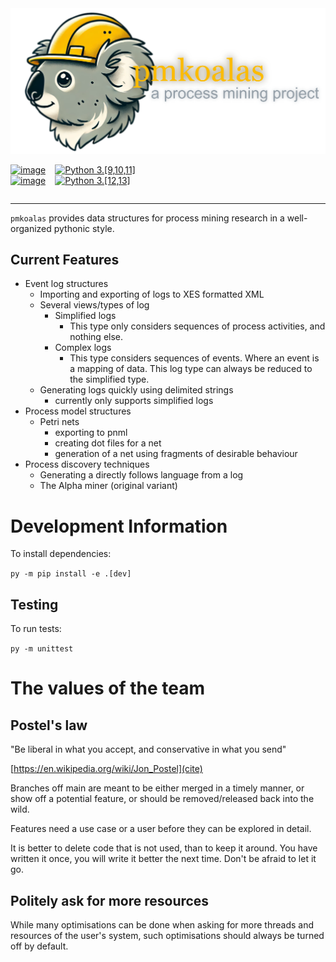 <img src="./project_header.png" style="width=325px; height:auto;"/>


<div style="display: flex; flex-direction: row;">
<div style="margin-right:15px">

[![image](https://img.shields.io/pypi/v/pmkoalas.svg)](https://python.org/pypi/pmkoalas)    
[![image](https://img.shields.io/pypi/l/pmkoalas.svg)](https://python.org/pypi/pmkoalas)

</div>
<div>

<href/>[![Python 3.[9,10,11]](https://github.com/AdamBanham/koalas/actions/workflows/python-version.yml/badge.svg?branch=main)](https://github.com/AdamBanham/koalas/actions/workflows/python-version.yml)  
<href/>[![Python 3.[12,13]](https://github.com/AdamBanham/koalas/actions/workflows/python-version-latest.yml/badge.svg)](https://github.com/AdamBanham/koalas/actions/workflows/python-version-latest.yml)  

</div>

</div>

---------------------------------

`pmkoalas` provides data structures for process mining research in a well-organized pythonic style.

## Current Features
* Event log structures
    * Importing and exporting of logs to XES formatted XML
    * Several views/types of log
        * Simplified logs
            * This type only considers sequences of process activities, and 
            nothing else.
        * Complex logs
            * This type considers sequences of events. Where an event is a 
            mapping of data. This log type can always be reduced to the 
            simplified type.
    * Generating logs quickly using delimited strings
        * currently only supports simplified logs
* Process model structures
    * Petri nets
        * exporting to pnml
        * creating dot files for a net
        * generation of a net using fragments of desirable behaviour
* Process discovery techniques
    * Generating a directly follows language from a log
    * The Alpha miner (original variant)

# Development Information
To install dependencies:

`py -m pip install -e .[dev]`

## Testing
To run tests:

`py -m unittest`

# The values of the team

## Postel's law

"Be liberal in what you accept, and conservative in what you send"

[https://en.wikipedia.org/wiki/Jon_Postel](cite)

Branches off main are meant to be either merged in a timely manner,
or show off a potential feature, or should be removed/released back
into the wild.

Features need a use case or a user before they can be explored
in detail.

It is better to delete code that is not used, than to keep it
around. You have written it once, you will write it better the 
next time. Don't be afraid to let it go.

## Politely ask for more resources

While many optimisations can be done when asking for more threads and 
resources of the user's system, such optimisations should always be turned 
off by default. 